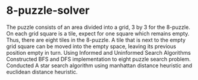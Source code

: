 # 8-puzzle-solver
The puzzle consists of an area divided into a grid, 3 by 3 for the 8-puzzle. On each grid
square is a tile, expect for one square which remains empty. Thus, there are eight tiles in
the 8-puzzle. A tile that is next to the empty grid square can be moved into the empty space,
leaving its previous position empty in turn.
Using Informed and Uninformed Search Algorithms Constructed BFS and DFS implementation to eight puzzle search problem. Conducted A star search algorithm using manhattan distance heuristic and euclidean
distance heuristic.
